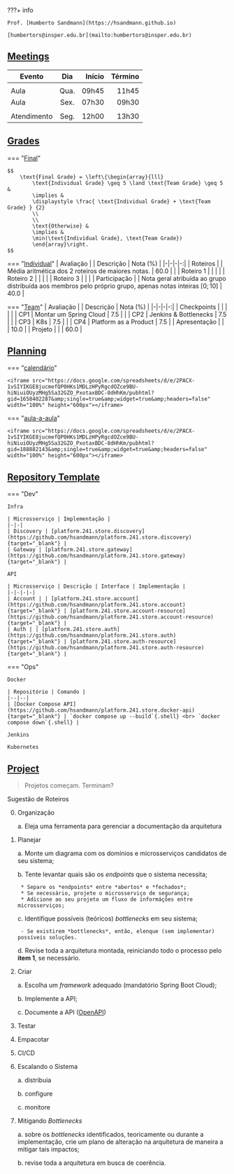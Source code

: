 
???+ info

    Prof. [Humberto Sandmann](https://hsandmann.github.io)

    [humbertors@insper.edu.br](mailto:humbertors@insper.edu.br)


## [Meetings](#meetings)

| Evento | Dia | Início | Término |
|-|:-:|-:|-:|
| | | | |
| Aula | Qua. | 09h45 | 11h45 |
| Aula | Sex. | 07h30 | 09h30 |
| | | | |
| Atendimento | Seg. | 12h00 | 13h30 |

## [Grades](#grades)

=== "[Final](#grades-final)"

    $$
        \text{Final Grade} = \left\{\begin{array}{lll}
            \text{Individual Grade} \geq 5 \land \text{Team Grade} \geq 5 &
            \implies &
            \displaystyle \frac{ \text{Individual Grade} + \text{Team Grade} } {2}
            \\
            \\
            \text{Otherwise} &
            \implies &
            \min(\text{Individual Grade}, \text{Team Grade})
            \end{array}\right.
    $$


=== "[Individual](#grades-individual)"
    | Avaliação | | Descrição | Nota (%) |
    |-|-|-|-:|
    | Roteiros |  | Média aritmética dos 2 roteiros de maiores notas. | 60.0 |
    |  | Roteiro 1 |  |  |
    |  | Roteiro 2 |  |  |
    |  | Roteiro 3 |  |  |
    | Participação | | Nota geral atribuída ao grupo distribuída aos membros pelo próprio grupo, apenas notas inteiras $[0; 10]$ | 40.0 |

=== "[Team](#grades-team)"
    | Avaliação | | Descrição | Nota (%) |
    |-|-|-|-:|
    | Checkpoints | | | |
    | | CP1 | Montar um Spring Cloud | 7.5 |
    | | CP2 | Jenkins & Bottlenecks | 7.5 |
    | | CP3 | K8s | 7.5 |
    | | CP4 | Platform as a Product | 7.5 |
    | Apresentação | | | 10.0 |
    | Projeto | | | 60.0 |

## [Planning](#planning)

=== "[calendário](#calendario)"

    <iframe src="https://docs.google.com/spreadsheets/d/e/2PACX-1vSIYIKGE8jucmefQP0HKs1MDLzHPyRgcdOZce9BU-hiNiuiOUyzMHg5Sa32GZO_PxotaxBDC-8dHhKm/pubhtml?gid=1658402287&amp;single=true&amp;widget=true&amp;headers=false" width="100%" height="600px"></iframe>

=== "[aula-a-aula](#aula-aula)"

    <iframe src="https://docs.google.com/spreadsheets/d/e/2PACX-1vSIYIKGE8jucmefQP0HKs1MDLzHPyRgcdOZce9BU-hiNiuiOUyzMHg5Sa32GZO_PxotaxBDC-8dHhKm/pubhtml?gid=188882143&amp;single=true&amp;widget=true&amp;headers=false" width="100%" height="600px"></iframe>

## [Repository Template](#repository)

=== "Dev"

    Infra

    | Microsserviço | Implementação |
    |-|-|
    | Discovery | [platform.241.store.discovery](https://github.com/hsandmann/platform.241.store.discovery){target="_blank"} |
    | Gateway | [platform.241.store.gateway](https://github.com/hsandmann/platform.241.store.gateway){target="_blank"} |
    
    API

    | Microsserviço | Descrição | Interface | Implementação |
    |-|-|-|-|
    | Account | | [platform.241.store.account](https://github.com/hsandmann/platform.241.store.account){target="_blank"} | [platform.241.store.account-resource](https://github.com/hsandmann/platform.241.store.account-resource){target="_blank"} |
    | Auth | | [platform.241.store.auth](https://github.com/hsandmann/platform.241.store.auth){target="_blank"} | [platform.241.store.auth-resource](https://github.com/hsandmann/platform.241.store.auth-resource){target="_blank"} |

=== "Ops"

    Docker

    | Repositório | Comando |
    |--|--|
    | [Docker Compose API](https://github.com/hsandmann/platform.241.store.docker-api){target="_blank"} | `docker compose up --build`{.shell} <br> `docker compose down`{.shell} |

    Jenkins

    Kubernetes

## [Project](#project)

> Projetos começam. Terminam?
    
Sugestão de Roteiros

0. Organização

    a. Eleja uma ferramenta para gerenciar a documentação da arquitetura

1. Planejar

    a. Monte um diagrama com os domínios e microsserviços candidatos de seu sistema;

    b. Tente levantar quais são os *endpoints* que o sistema necessita;

        * Separe os *endpoints* entre *abertos* e *fechados*;
        * Se necessário, projete o microsserviço de segurança;
        * Adicione ao seu projeto um fluxo de informáções entre microsserviços;

    c. Identifique possíveis (teóricos) *bottlenecks* em seu sistema;

        - Se existirem *bottlenecks*, então, elenque (sem implementar) possíveis soluções.

    d. Revise toda a arquitetura montada, reiniciando todo o processo pelo **item 1**, se necessário.

2. Criar

    a. Escolha um *framework* adequado (mandatório Spring Boot Cloud);

    b. Implemente a API;

    c. Documente a API ([OpenAPI](https://springdoc.org/))

4. Testar

3. Empacotar

5. CI/CD

6. Escalando o Sistema

    a. distribuia

    b. configure
    
    c. monitore

7. Mitigando *Bottlenecks*

    a. sobre os *bottlenecks* identificados, teoricamente ou durante a implementação, crie um plano de alteração na arquitetura de maneira a mitigar tais impactos;

    b. revise toda a arquitetura em busca de coerência.

